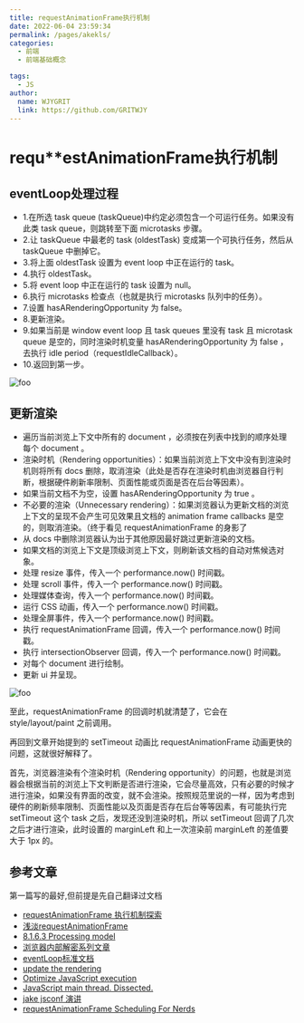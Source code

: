 ```yaml
---
title: requestAnimationFrame执行机制
date: 2022-06-04 23:59:34
permalink: /pages/akekls/
categories:
  - 前端
  - 前端基础概念

tags:
  - JS
author:
  name: WJYGRIT
  link: https://github.com/GRITWJY
---
```


# requ**estAnimationFrame执行机制


## eventLoop处理过程
- 1.在所选 task queue (taskQueue)中约定必须包含一个可运行任务。如果没有此类 task queue，则跳转至下面 microtasks 步骤。
- 2.让 taskQueue 中最老的 task (oldestTask) 变成第一个可执行任务，然后从 taskQueue 中删掉它。
- 3.将上面 oldestTask 设置为 event loop 中正在运行的 task。
- 4.执行 oldestTask。
- 5.将 event loop 中正在运行的 task 设置为 null。
- 6.执行 microtasks 检查点（也就是执行 microtasks 队列中的任务）。
- 7.设置 hasARenderingOpportunity 为 false。
- 8.更新渲染。
- 9.如果当前是 window event loop 且 task queues 里没有 task 且 microtask queue 是空的，同时渲染时机变量 hasARenderingOpportunity 为 false ，去执行 idle period（requestIdleCallback）。
- 10.返回到第一步。

<img :src="$withBase('/akekls/img.png')" alt='foo'/>



## 更新渲染

- 遍历当前浏览上下文中所有的 document ，必须按在列表中找到的顺序处理每个 document 。
- 渲染时机（Rendering opportunities）：如果当前浏览上下文中没有到渲染时机则将所有 docs 删除，取消渲染（此处是否存在渲染时机由浏览器自行判断，根据硬件刷新率限制、页面性能或页面是否在后台等因素）。
- 如果当前文档不为空，设置 hasARenderingOpportunity 为 true 。
- 不必要的渲染（Unnecessary rendering）：如果浏览器认为更新文档的浏览上下文的呈现不会产生可见效果且文档的 animation frame callbacks 是空的，则取消渲染。（终于看见 requestAnimationFrame 的身影了
- 从 docs 中删除浏览器认为出于其他原因最好跳过更新渲染的文档。
- 如果文档的浏览上下文是顶级浏览上下文，则刷新该文档的自动对焦候选对象。
- 处理 resize 事件，传入一个 performance.now() 时间戳。
- 处理 scroll 事件，传入一个 performance.now() 时间戳。
- 处理媒体查询，传入一个 performance.now() 时间戳。
- 运行 CSS 动画，传入一个 performance.now() 时间戳。
- 处理全屏事件，传入一个 performance.now() 时间戳。
- 执行 requestAnimationFrame 回调，传入一个 performance.now() 时间戳。
- 执行 intersectionObserver 回调，传入一个 performance.now() 时间戳。
- 对每个 document 进行绘制。
- 更新 ui 并呈现。

<img :src="$withBase('/akekls/img1.png')" alt='foo'/>

至此，requestAnimationFrame 的回调时机就清楚了，它会在 style/layout/paint 之前调用。

再回到文章开始提到的 setTimeout 动画比 requestAnimationFrame 动画更快的问题，这就很好解释了。

首先，浏览器渲染有个渲染时机（Rendering opportunity）的问题，也就是浏览器会根据当前的浏览上下文判断是否进行渲染，它会尽量高效，只有必要的时候才进行渲染，如果没有界面的改变，就不会渲染。按照规范里说的一样，因为考虑到硬件的刷新频率限制、页面性能以及页面是否存在后台等等因素，有可能执行完 setTimeout 这个 task 之后，发现还没到渲染时机，所以 setTimeout 回调了几次之后才进行渲染，此时设置的 marginLeft 和上一次渲染前 marginLeft 的差值要大于 1px 的。


## 参考文章
第一篇写的最好,但前提是先自己翻译过文档

- [requestAnimationFrame 执行机制探索](https://segmentfault.com/a/1190000040945949)
- [浅淡requestAnimationFrame](https://juejin.cn/post/7036971005947936804)
- [8.1.6.3 Processing model](https://html.spec.whatwg.org/multipage/webappapis.html#event-loop-processing-model)
- [浏览器内部解密系列文章](https://developer.chrome.com/blog/inside-browser-part1/)
- [eventLoop标准文档](https://html.spec.whatwg.org/multipage/webappapis.html)
- [update the rendering](https://html.spec.whatwg.org/multipage/webappapis.html#update-the-rendering)
- [Optimize JavaScript execution](https://web.dev/optimize-javascript-execution/)
- [JavaScript main thread. Dissected.](https://medium.com/@francesco_rizzi/javascript-main-thread-dissected-43c85fce7e23)
- [jake jsconf 演讲](https://www.youtube.com/watch?v=cCOL7MC4Pl0)
- [requestAnimationFrame Scheduling For Nerds](https://medium.com/@paul_irish/requestanimationframe-scheduling-for-nerds-9c57f7438ef4)
